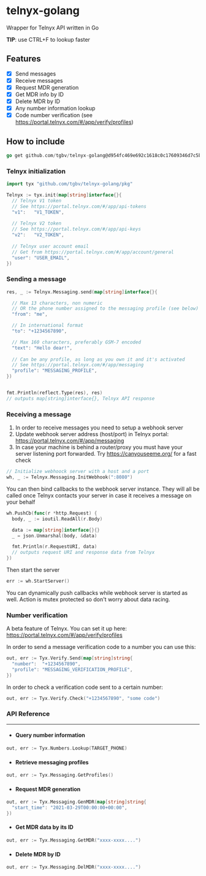 # telnyx-golang
Wrapper for Telnyx API written in Go

**TIP**: use CTRL+F to lookup faster

## Features
- [x] Send messages
- [x] Receive messages
- [x] Request MDR generation
- [x] Get MDR info by ID
- [x] Delete MDR by ID
- [x] Any number information lookup
- [x] Code number verification (see https://portal.telnyx.com/#/app/verify/profiles)

## How to include

```go
go get github.com/tgbv/telnyx-golang@d954fc469e692c1618c0c17609346d7c5b1d269c
```

### Telnyx initialization
```go
import tyx "github.com/tgbv/telnyx-golang/pkg"

Telnyx := tyx.init(map[string]interface{}{
  // Telnyx V1 token
  // See https://portal.telnyx.com/#/app/api-tokens
  "v1":   "V1_TOKEN",
  
  // Telnyx V2 token
  // See https://portal.telnyx.com/#/app/api-keys
  "v2":   "V2_TOKEN",
  
  // Telnyx user account email
  // Get from https://portal.telnyx.com/#/app/account/general
  "user": "USER_EMAIL",
})
```
### Sending a message 

```go
res, _ := Telnyx.Messaging.send(map[string]interface{}{

  // Max 13 characters, non numeric 
  // OR the phone number assigned to the messaging profile (see below)
  "from": "me",

  // In international format
  "to": "+1234567890",

  // Max 160 characters, preferably GSM-7 encoded 
  "text": "Hello dear!",
  
  // Can be any profile, as long as you own it and it's activated
  // See https://portal.telnyx.com/#/app/messaging
  "profile": "MESSAGING_PROFILE",
})


fmt.Println(reflect.Type(res), res)
// outputs map[string]interface{}, Telnyx API response
```
### Receiving a message
1. In order to receive messages you need to setup a webhook server
2. Update webhook server address (host/port) in Telnyx portal: https://portal.telnyx.com/#/app/messaging
3. In case your machine is behind a router/proxy you must have your server listening port forwarded. Try https://canyouseeme.org/ for a fast check

```go
// Initialize webhoock server with a host and a port
wh, _ := Telnyx.Messaging.InitWebhook(":8080")
```
You can then bind callbacks to the webhook server instance. They will all be called once Telnyx contacts your server in case it receives a message on your behalf
```go
wh.PushCb(func(r *http.Request) {
  body, _ := ioutil.ReadAll(r.Body)

  data := map[string]interface{}{}
  _ = json.Unmarshal(body, &data)

  fmt.Println(r.RequestURI, data)
  // outputs request URI and response data from Telnyx
})
```

Then start the server
```go
err := wh.StartServer()
```
You can dynamically push callbacks while webhook server is started as well. Action is mutex protected so don't worry about data racing.

### Number verification
A beta feature of Telnyx. You can set it up here: https://portal.telnyx.com/#/app/verify/profiles

In order to send a message verification code to a number you can use this:
```go
out, err := Tyx.Verify.Send(map[string]string{
  "number":  "+1234567890",
  "profile": "MESSAGING_VERIFICATION_PROFILE",
})
```

In order to check a verification code sent to a certain number:
```go
out, err := Tyx.Verify.Check("+1234567890", "some code")
```

### API Reference
--------------
- #### Query number information
```go
out, err := Tyx.Numbers.Lookup(TARGET_PHONE)
```

- #### Retrieve messaging profiles
```go
out, err := Tyx.Messaging.GetProfiles()
```

- #### Request MDR generation
```go
out, err := Tyx.Messaging.GenMDR(map[string]string{
  "start_time": "2021-03-29T00:00:00+00:00",
})
```

- #### Get MDR data by its ID
```go
out, err := Tyx.Messaging.GetMDR("xxxx-xxxx....")
```

- #### Delete MDR by ID
```go
out, err := Tyx.Messaging.DelMDR("xxxx-xxxx....")
```
